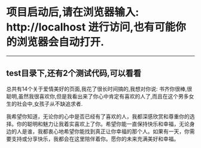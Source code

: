 

# 项目启动后,请在浏览器输入: http://localhost 进行访问,也有可能你的浏览器会自动打开.
---
 test目录下,还有2个测试代码,可以看看
---

 总共有14个关于爱情美好的页面,我花了很长时间搞的,我想对你说: 书齐你很棒,很聪明,虽然我很喜欢你,但是我看出来了你心中肯定有喜欢的人了,而且在这个男多女生的社会中,女孩子从不缺追求者.

 我希望你知道，无论你的心中是否已经有了喜欢的人，我都深感欣赏和尊重你的选择。你的聪明和魅力让我着实喜欢上了你。希望你能一直保持快乐和幸福，无论身边的人是谁，我都衷心地希望你能找到真正让你幸福的那个人。如果有一天，你需要支持或分享快乐，我都会在这里陪伴着你。愿你的未来充满美好和幸福。